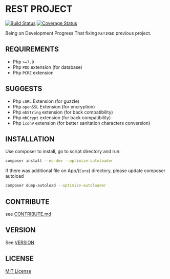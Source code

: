 # REST PROJECT 

[![Build Status](https://travis-ci.org/PentagonalProject/rest.svg?branch=master)](https://travis-ci.org/PentagonalProject/rest)
[![Coverage Status](https://coveralls.io/repos/github/PentagonalProject/rest/badge.svg?branch=master)](https://coveralls.io/github/PentagonalProject/rest?branch=master)

Being on Development Progress
That fixing `RETIRED` previous project.

## REQUIREMENTS

- Php `>=7.0`
- Php `PDO` extension (for database)
- Php `PCRE` extension

## SUGGESTS

- Php `cURL` Extension (for guzzle)
- Php `openSSL` Extension (for encryption)
- Php `mbString` extension (for back compatibility)
- Php `mbCrypt` extension (for back compatibility)
- Php `iconV` extension (for better sanitation characters conversion)

## INSTALLATION

Use composer to install, go to script directory and run:

```bash
composer install --no-dev --optimize-autoloader
```

If there was additional file on App/(`Core`) directory, please update composer autoload


```bash
composer dump-autoload --optimize-autoloader
```

## CONTRIBUTE

see [CONTRIBUTE.md](CONTRIBUTE.md)

## VERSION

See [VERSION](VERSION)

## LICENSE

[MIT License](LICENSE)
